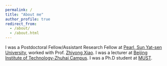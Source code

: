 ```yaml
---
permalink: /
title: "About me"
author_profile: true
redirect_from: 
  - /about/
  - /about.html
---
```


I was a Postdoctoral Fellow/Assistant Research Fellow at [Pearl, Sun Yat-sen University](https://atmos.sysu.edu.cn/pearl/), worked with Prof. [Zhiyong Xiao](https://atmos.sysu.edu.cn/pearl/teacher/80). I was a lecturer at [Beijing Institute of Technology-Zhuhai Campus](https://www.bitzh.edu.cn/index/#/). I was a Ph.D student at [MUST](https://www.must.edu.mo/).
